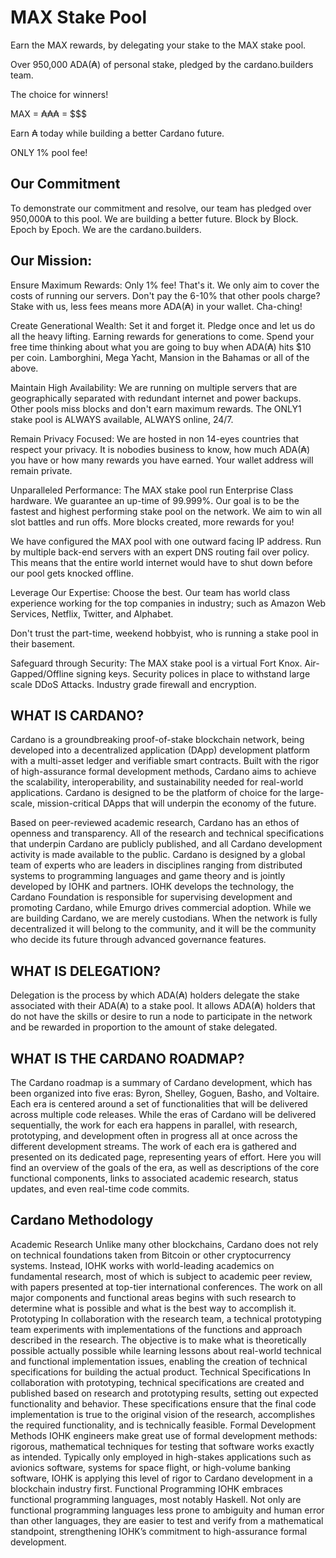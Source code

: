 # MAX Stake Pool

Earn the MAX rewards, by delegating your stake to the MAX stake pool.

Over 950,000 ADA(₳) of personal stake, 
pledged by the cardano.builders team.

The choice for winners!

MAX = ₳₳₳ = $$$

Earn ₳ today while building a better Cardano future.

ONLY 1% pool fee!

## Our Commitment

To demonstrate our commitment and resolve, our team has pledged over 950,000₳ to this pool. We are building a better future. Block by Block. Epoch by Epoch. We are the cardano.builders.


## Our Mission: 

Ensure Maximum Rewards: Only 1% fee! That's it. We only aim to cover the costs of running our servers. Don't pay the 6-10% that other pools charge? Stake with us, less fees means more ADA(₳) in your wallet. Cha-ching!

Create Generational Wealth: Set it and forget it. Pledge once and let us do all the heavy lifting. Earning rewards for generations to come. Spend your free time thinking about what you are going to buy when ADA(₳) hits $10 per coin. Lamborghini, Mega Yacht, Mansion in the Bahamas or all of the above.
 
Maintain High Availability: We are running on multiple servers that are geographically separated with redundant internet and power backups. Other pools miss blocks and don't earn maximum rewards. The ONLY1 stake pool is ALWAYS available, ALWAYS online, 24/7.

Remain Privacy Focused: We are hosted in non 14-eyes countries that respect your privacy. It is nobodies business to know, how much ADA(₳) you have or how many rewards you have earned. Your wallet address will remain private. 

Unparalleled Performance: The MAX stake pool run Enterprise Class hardware. We guarantee an up-time of 99.999%. Our goal is to be the fastest and highest performing stake pool on the network. We aim to win all slot battles and run offs. More blocks created, more rewards for you!
 
We have configured the MAX pool with one outward facing IP address. Run by multiple back-end servers with an expert DNS routing fail over policy. This means that the entire world internet would have to shut down before our pool gets knocked offline.

Leverage Our Expertise: Choose the best. Our team has world class experience working for the top companies in industry; such as Amazon Web Services, Netflix, Twitter, and Alphabet. 

Don't trust the part-time, weekend hobbyist, who is running a stake pool in their basement.

Safeguard through Security:  The MAX stake pool is a virtual Fort Knox. Air-Gapped/Offline signing keys. Security polices in place to withstand large scale DDoS Attacks. Industry grade firewall and encryption.


## WHAT IS CARDANO?

Cardano is a groundbreaking proof-of-stake blockchain network, being developed into a decentralized application (DApp) development platform with a multi-asset ledger and verifiable smart contracts. Built with the rigor of high-assurance formal development methods, Cardano aims to achieve the scalability, interoperability, and sustainability needed for real-world applications. Cardano is designed to be the platform of choice for the large-scale, mission-critical DApps that will underpin the economy of the future.

Based on peer-reviewed academic research, Cardano has an ethos of openness and transparency. All of the research and technical specifications that underpin Cardano are publicly published, and all Cardano development activity is made available to the public. Cardano is designed by a global team of experts who are leaders in disciplines ranging from distributed systems to programming languages and game theory and is jointly developed by IOHK and partners. IOHK develops the technology, the Cardano Foundation is responsible for supervising development and promoting Cardano, while Emurgo drives commercial adoption. While we are building Cardano, we are merely custodians. When the network is fully decentralized it will belong to the community, and it will be the community who decide its future through advanced governance features.

## WHAT IS DELEGATION?

Delegation is the process by which ADA(₳) holders delegate the stake associated with their ADA(₳) to a stake pool. It allows ADA(₳) holders that do not have the skills or desire to run a node to participate in the network and be rewarded in proportion to the amount of stake delegated.

## WHAT IS THE CARDANO ROADMAP?

The Cardano roadmap is a summary of Cardano development, which has been organized into five eras: Byron, Shelley, Goguen, Basho, and Voltaire. Each era is centered around a set of functionalities that will be delivered across multiple code releases.
While the eras of Cardano will be delivered sequentially, the work for each era happens in parallel, with research, prototyping, and development often in progress all at once across the different development streams.
The work of each era is gathered and presented on its dedicated page, representing years of effort. Here you will find an overview of the goals of the era, as well as descriptions of the core functional components, links to associated academic research, status updates, and even real-time code commits.

## Cardano Methodology

Academic Research
Unlike many other blockchains, Cardano does not rely on technical foundations taken from Bitcoin or other cryptocurrency systems. Instead, IOHK works with world-leading academics on fundamental research, most of which is subject to academic peer review, with papers presented at top-tier international conferences. The work on all major components and functional areas begins with such research to determine what is possible and what is the best way to accomplish it.
Prototyping
In collaboration with the research team, a technical prototyping team experiments with implementations of the functions and approach described in the research. The objective is to make what is theoretically possible actually possible while learning lessons about real-world technical and functional implementation issues, enabling the creation of technical specifications for building the actual product.
Technical Specifications
In collaboration with prototyping, technical specifications are created and published based on research and prototyping results, setting out expected functionality and behavior. These specifications ensure that the final code implementation is true to the original vision of the research, accomplishes the required functionality, and is technically feasible.
Formal Development Methods
IOHK engineers make great use of formal development methods: rigorous, mathematical techniques for testing that software works exactly as intended. Typically only employed in high-stakes applications such as avionics software, systems for space flight, or high-volume banking software, IOHK is applying this level of rigor to Cardano development in a blockchain industry first.
Functional Programming
IOHK embraces functional programming languages, most notably Haskell. Not only are functional programming languages less prone to ambiguity and human error than other languages, they are easier to test and verify from a mathematical standpoint, strengthening IOHK’s commitment to high-assurance formal development.



